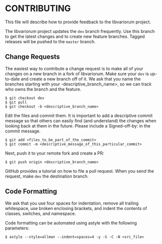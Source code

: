 CONTRIBUTING
============

This file will describe how to provide feedback to the libvariorum project.

The libvariorum project updates the `dev` branch frequently. Use this
branch to get the latest changes and to create new feature branches. Tagged
releases will be pushed to the `master` branch.


Change Requests
---------------

The easiest way to contribute a change request is to make all of your changes on
a new branch in a fork of libvariorum. Make sure your `dev` is up-to-date and
create a new branch off of it. We ask that you name the branches starting with
your <username>-descriptive_branch_name>, so we can track who owns the branch
and the feature.

    $ git checkout dev
    $ git pull
    $ git checkout -b <descriptive_branch_name>

Edit the files and commit them. It is important to add a descriptive commit
message so that others can easily find (and understand) the changes when
looking back at them in the future. Please include a Signed-off-by: <name>
<email> in the commit message.

    $ git add <files_to_be_part_of_the_commit>
    $ git commit -m <descriptive_message_of_this_particular_commit>

Next, push it to your remote fork and create a PR:

    $ git push origin <descriptive_branch_name>

GitHub provides a tutorial on how to file a pull request. When you send the
request, make `dev` the destination branch.


Code Formatting
---------------

We ask that you use four spaces for indentation, remove all trailing
whitespace, use broken enclosing brackets, and indent the contents of classes,
switches, and namespace.

Code formatting can be automated using astyle with the following parameters:

    $ astyle --style=allman --indent=spaces=4 -y -S -C -N <src_file>
